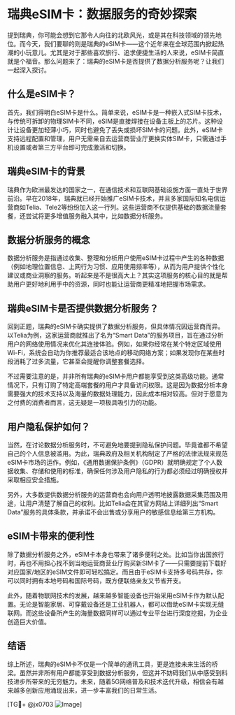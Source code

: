 # 瑞典eSIM卡：数据服务的奇妙探索

提到瑞典，你可能会想到它那令人向往的北欧风光，或是其在科技领域的领先地位。而今天，我们要聊的则是瑞典的eSIM卡——这个近年来在全球范围内掀起热潮的小玩意儿。尤其是对于那些喜欢旅行、追求便捷生活的人来说，eSIM卡简直就是个福音。那么问题来了：瑞典的eSIM卡是否提供了数据分析服务呢？让我们一起深入探讨。

## 什么是eSIM卡？

首先，我们得明白eSIM卡是什么。简单来说，eSIM卡是一种嵌入式SIM卡技术，与传统可拆卸的物理SIM卡不同，eSIM是直接焊接在设备主板上的芯片。这种设计让设备更加轻薄小巧，同时也避免了丢失或损坏SIM卡的问题。此外，eSIM卡支持远程配置和管理，用户无需亲自去运营商营业厅更换实体SIM卡，只需通过手机设置或者第三方平台即可完成激活和切换。

## 瑞典eSIM卡的背景

瑞典作为欧洲最发达的国家之一，在通信技术和互联网基础设施方面一直处于世界前沿。早在2018年，瑞典就已经开始推广eSIM卡技术，并且多家国际知名电信运营商如Telia、Tele2等纷纷加入这一行列。这些运营商不仅提供基础的数据流量套餐，还尝试将更多增值服务融入其中，比如数据分析服务。

## 数据分析服务的概念

数据分析服务是指通过收集、整理和分析用户使用eSIM卡过程中产生的各种数据（例如地理位置信息、上网行为习惯、应用使用频率等），从而为用户提供个性化建议或商业洞察的服务。听起来是不是很高大上？其实这项服务的核心目的就是帮助用户更好地利用手中的资源，同时也能让运营商更精准地把握市场需求。

## 瑞典eSIM卡是否提供数据分析服务？

回到正题，瑞典的eSIM卡确实提供了数据分析服务，但具体情况因运营商而异。以Telia为例，这家运营商就推出了名为“Smart Data”的服务项目，旨在通过分析用户的网络使用情况来优化其连接体验。例如，如果你经常在某个特定区域使用Wi-Fi，系统会自动为你推荐最适合该地点的移动网络方案；如果发现你在某些时段消耗了过多流量，它甚至会提醒你调整套餐选择。

不过需要注意的是，并非所有瑞典的eSIM卡用户都能享受到这类高级功能。通常情况下，只有订购了特定高端套餐的用户才具备访问权限。这是因为数据分析本身需要强大的技术支持以及海量的数据处理能力，因此成本相对较高。但对于愿意为之付费的消费者而言，这无疑是一项极具吸引力的功能。

## 用户隐私保护如何？

当然，在讨论数据分析服务时，不可避免地要提到隐私保护问题。毕竟谁都不希望自己的个人信息被滥用。为此，瑞典政府及相关机构制定了严格的法律法规来规范eSIM卡市场的运作。例如，《通用数据保护条例》（GDPR）就明确规定了个人数据收集、存储和使用的标准，确保任何涉及用户隐私的行为都必须经过明确授权并采取相应安全措施。

另外，大多数提供数据分析服务的运营商也会向用户透明地披露数据采集范围及用途，让用户清楚了解自己的权利。比如Telia会在其官方网站上详细列出“Smart Data”服务的具体条款，并承诺不会出售或分享用户的敏感信息给第三方机构。

## eSIM卡带来的便利性

除了数据分析服务之外，eSIM卡本身也带来了诸多便利之处。比如当你出国旅行时，再也不用担心找不到当地运营商营业厅购买新SIM卡了——只需要提前下载好对应国家/地区的eSIM文件即可轻松搞定。而且由于eSIM卡支持多号码共存，你可以同时拥有本地号码和国际号码，既方便联络亲友又节省开支。

此外，随着物联网技术的发展，越来越多智能设备也开始采用eSIM卡作为默认配置。无论是智能家居、可穿戴设备还是工业机器人，都可以借助eSIM卡实现无缝联网。而这些设备所产生的海量数据同样可以通过专业平台进行深度挖掘，为企业创造巨大价值。

## 结语

综上所述，瑞典的eSIM卡不仅是一个简单的通讯工具，更是连接未来生活的桥梁。虽然并非所有用户都能享受到数据分析服务，但这并不妨碍我们从中感受到科技进步所带来的无穷魅力。未来，随着5G网络普及和技术迭代升级，相信会有越来越多创新应用涌现出来，进一步丰富我们的日常生活。

[TG💪+ @jx0703 ![Image](https://github.com/user-attachments/assets/dbca1d08-cadb-493c-b0ec-ad6f7a83f270)]